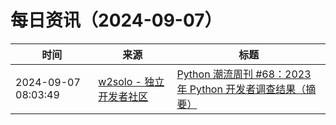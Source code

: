 ﻿# 每日资讯（2024-09-07）

|时间|来源|标题|
|---|---|---|
|2024-09-07 08:03:49|[w2solo - 独立开发者社区](https://w2solo.com/topics/feed)|[Python 潮流周刊 #68：2023 年 Python 开发者调查结果（摘要）](https://w2solo.com/topics/5007)|
